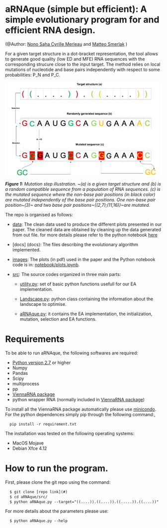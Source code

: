 # aRNAque (simple but efficient): A simple evolutionary program for and efficient RNA design.
(@Author: [Nono Saha Cyrille Merleau](#) and [Matteo Smerlak](#) )

For a given target structure in a dot-bracket representation, the tool allows to generate good quality (low ED and MFE) RNA sequences with the corresponding strucure close to the input target. The method relies on local mutations of nucleotide and base pairs independently with respect to some probabilities: P_N and P_C. 

![](images/mutation_example.png)

***Figure 1:** Mutation step illustration. ~(a) is a given target structure and (b) is a random compatible sequence from a population of RNA sequences. (c) is the mutated sequence where the non-base pair positions (in black color) are mutated independently of the base pair positions. One non-base pair position~(3)~ and two base pair positions~{(2,7);(11,16)}~are mutated.*

The repo is organised as follows: 
- [data](data/): The clean data used to produce the different plots presented in our paper.  The cleaned data are obtained by cleaning up the data generated from out file. for more details please refer to the python notebook [here](notebook/clean_data.ipynb)
- [docs] (docs): The files describing the evolutionary algorithm implemented.
- [images](images/): The plots (in pdf) used in the paper and the Python notebook code is in: [notebook/plots.ipynb](notebook/plots.ipynb).
- [src](src/): The source codes organized in three main parts:
      
    - [utility.py](src/utility.py): set of basic python functions usefull for our EA implementation.

    - [Landscape.py](src/Landscape.py): python class containing the information about the landscape to optimise.
    
    - [aRNAque.py](src/aRNAque.py): it contains the EA implementation, the initialization, mutation, selection and EA functions. 

# Requirements
To be able to run aRNAque, the following softwares are required:

- [Python version 2.7](https://docs.anaconda.com/anaconda/user-guide/tasks/switch-environment/) or higher
- Numpy
- Pandas
- Scipy
- multiprocess
- pp
- [ViennaRNA package](https://anaconda.org/bioconda/viennarna)
- python wrapper RNA (normally included in [ViennaRNA package](https://anaconda.org/bioconda/viennarna))

To install all the ViennaRNA package automatically please use [minicondo](https://anaconda.org/bioconda/viennarna). For the python dependences simply pip through the following command:,

      pip install -r requirement.txt
   
The installation was tested on the following operating systems: 


* MacOS Mojave 
* Debian Xfce 4.12 

# How to run the program.
First, please clone the git repo using the command: 
      
      $ git clone [repo link](#)
      $ cd aRNAque/src/
      $ python aRNAque.py --target="((....)).((....)).((.....)).((....))"

For more details about the parameters please use:
      
      $ python aRNAque.py --help
